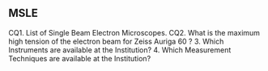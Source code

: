 ## MSLE
CQ1. List of Single Beam Electron Microscopes.
CQ2. What is the maximum high tension of the electron beam for Zeiss Auriga 60 ?
3. Which Instruments are available at the Institution?
4. Which Measurement Techniques are available at the Institution?

